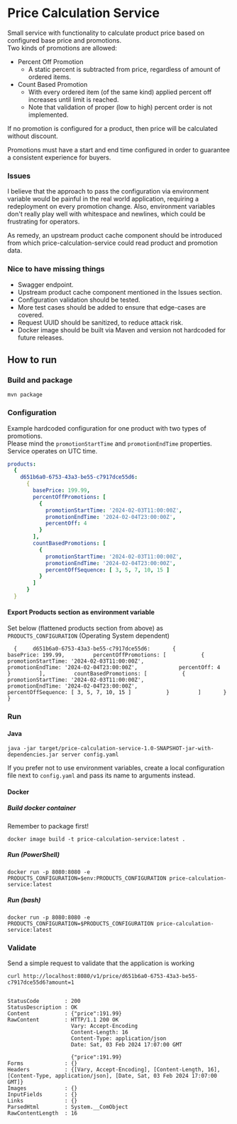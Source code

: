 # Price Calculation Service

Small service with functionality to calculate product price based on configured base price and promotions.  
Two kinds of promotions are allowed:
- Percent Off Promotion
  - A static percent is subtracted from price, regardless of amount of ordered items.
- Count Based Promotion
  - With every ordered item (of the same kind) applied percent off increases until limit is reached.
  - Note that validation of proper (low to high) percent order is not implemented.

If no promotion is configured for a product, then price will be calculated without discount.

Promotions must have a start and end time configured in order to guarantee a consistent experience for buyers.

### Issues
I believe that the approach to pass the configuration via environment variable would be painful in the real world application,
requiring a redeployment on every promotion change. Also, environment variables don't really play well with whitespace and newlines, which could be frustrating for operators.

As remedy, an upstream product cache component should be introduced from which price-calculation-service could read product and promotion data.

### Nice to have missing things

- Swagger endpoint.
- Upstream product cache component mentioned in the Issues section.
- Configuration validation should be tested.
- More test cases should be added to ensure that edge-cases are covered.
- Request UUID should be sanitized, to reduce attack risk.
- Docker image should be built via Maven and version not hardcoded for future releases.

## How to run

### Build and package
```shell
mvn package
```

### Configuration
Example hardcoded configuration for one product with two types of promotions.  
Please mind the `promotionStartTime` and `promotionEndTime` properties.  
Service operates on UTC time.
```yaml
products:
  {
    d651b6a0-6753-43a3-be55-c7917dce55d6:
      {
        basePrice: 199.99,
        percentOffPromotions: [
          {
            promotionStartTime: '2024-02-03T11:00:00Z',
            promotionEndTime: '2024-02-04T23:00:00Z',
            percentOff: 4
          }
        ],
        countBasedPromotions: [
          {
            promotionStartTime: '2024-02-03T11:00:00Z',
            promotionEndTime: '2024-02-04T23:00:00Z',
            percentOffSequence: [ 3, 5, 7, 10, 15 ]
          }
        ]
      }
  }
```
#### Export Products section as environment variable
Set below (flattened products section from above) as `PRODUCTS_CONFIGURATION` (Operating System dependent)
```shell
  {     d651b6a0-6753-43a3-be55-c7917dce55d6:       {         basePrice: 199.99,         percentOffPromotions: [           {             promotionStartTime: '2024-02-03T11:00:00Z',             promotionEndTime: '2024-02-04T23:00:00Z',             percentOff: 4           }         ],         countBasedPromotions: [           {             promotionStartTime: '2024-02-03T11:00:00Z',             promotionEndTime: '2024-02-04T23:00:00Z',             percentOffSequence: [ 3, 5, 7, 10, 15 ]           }         ]       }   }
```

### Run

#### Java
```shell
java -jar target/price-calculation-service-1.0-SNAPSHOT-jar-with-dependencies.jar server config.yaml 
```
If you prefer not to use environment variables, create a local configuration file next to `config.yaml` and pass its name to arguments instead.

#### Docker

##### Build docker container
Remember to package first!
```shell
docker image build -t price-calculation-service:latest .
```
##### Run (PowerShell)
```shell
docker run -p 8080:8080 -e PRODUCTS_CONFIGURATION=$env:PRODUCTS_CONFIGURATION price-calculation-service:latest
```
##### Run (bash)
```shell
docker run -p 8080:8080 -e PRODUCTS_CONFIGURATION=$PRODUCTS_CONFIGURATION price-calculation-service:latest
```

### Validate
Send a simple request to validate that the application is working
```shell
curl http://localhost:8080/v1/price/d651b6a0-6753-43a3-be55-c7917dce55d6?amount=1


StatusCode        : 200
StatusDescription : OK
Content           : {"price":191.99}
RawContent        : HTTP/1.1 200 OK
                    Vary: Accept-Encoding
                    Content-Length: 16
                    Content-Type: application/json
                    Date: Sat, 03 Feb 2024 17:07:00 GMT

                    {"price":191.99}
Forms             : {}
Headers           : {[Vary, Accept-Encoding], [Content-Length, 16], [Content-Type, application/json], [Date, Sat, 03 Feb 2024 17:07:00 GMT]}
Images            : {}
InputFields       : {}
Links             : {}
ParsedHtml        : System.__ComObject
RawContentLength  : 16
```